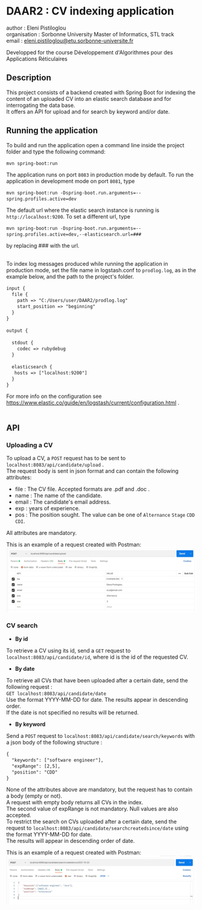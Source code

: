 # DAAR2 : CV indexing application

author : Eleni Pistiloglou <br />
organisation : Sorbonne University Master of Informatics, STL track <br />
email : eleni.pistiloglou@etu.sorbonne-universite.fr

Developped for the course Développement d'Algorithmes pour des Applications Réticulaires<br />

## Description

This project consists of a backend created with Spring Boot for indexing the content of an uploaded CV into an elastic search database 
and for interrogating the data base.  <br />
It offers an API for upload and for search by keyword and/or date.  <br />

## Running the application

To build and run the application open a command line inside the project folder and type the following command: 
```
mvn spring-boot:run
```  
 
The application runs on port `8083` in production mode by default. To run the application in development mode on port `8081`, type  
```
mvn spring-boot:run -Dspring-boot.run.arguments=--spring.profiles.active=dev
```  
 
The default url where the elastic search instance is running is `http://localhost:9200`. To set a different url, type 
```
mvn spring-boot:run -Dspring-boot.run.arguments=--spring.profiles.active=dev,--elasticsearch.url=###
``` 
by replacing ### with the url. <br /> <br />

To index log messages produced while running the application in production mode, set the file name in logstash.conf to `prodlog.log`, as in the example below, and the path to the project's folder.  
```
input {
  file {
    path => "C:/Users/user/DAAR2/prodlog.log"
    start_position => "beginning"
  }
}

output {

  stdout {
    codec => rubydebug
  }

  elasticsearch {
   hosts => ["localhost:9200"]
  }
}
``` 

For more info on the configuration see https://www.elastic.co/guide/en/logstash/current/configuration.html . <br /> <br /> 

## API

### Uploading a CV

To upload a CV, a `POST` request has to be sent to `localhost:8083/api/candidate/upload` .  <br />
The request body is sent in json format and can contain the following attributes:  <br />
 - file : The CV file. Accepted formats are .pdf and .doc .  <br />
 - name : The name of the candidate. <br />
 - email : The candidate's email address. <br />
 - exp : years of experience. <br />
 - pos : The position sought. The value can be one of `Alternance` `Stage` `CDD` `CDI`. <br />
 
All attributes are mandatory.  <br />

This is an example of a request created with Postman:  <br />
![alt text](https://github.com/EleniPistiloglou/DAAR2/blob/main/uploadrequestexample.jpg?raw=true)


### CV search 
 
 
* **By id**

To retrieve a CV using its id, send a `GET` request to `localhost:8083/api/candidate/id`, where id is the id of the requested CV. 
<br />
 
* **By date**

To retrieve all CVs that have been uploaded after a certain date, send the following request :  <br />
`GET localhost:8083/api/candidate/date`  <br />
Use the format YYYY-MM-DD for date. The results appear in descending order.  <br />
If the date is not specified no results will be returned. 
<br />

* **By keyword**

Send a `POST` request to `localhost:8083/api/candidate/search/keywords` with a json body of the following structure :  <br />
```
{ 
  "keywords": ["software engineer"], 
  "expRange": [2,5], 
  "position": "CDD" 
} 
```

None of the attributes above are mandatory, but the request has to contain a body (empty or not). <br />
A request with empty body returns all CVs in the index. <br />
The second value of expRange is not mandatory. Null values are also accepted.  <br />
To restrict the search on CVs uploaded after a certain date, send the request to `localhost:8083/api/candidate/searchcreatedsince/date` using the format YYYY-MM-DD for date.  <br />
The results will appear in descending order of date.  <br />

This is an example of a request created with Postman:  
![alt text](https://github.com/EleniPistiloglou/DAAR2/blob/main/searchrequestexample.jpg?raw=true)
